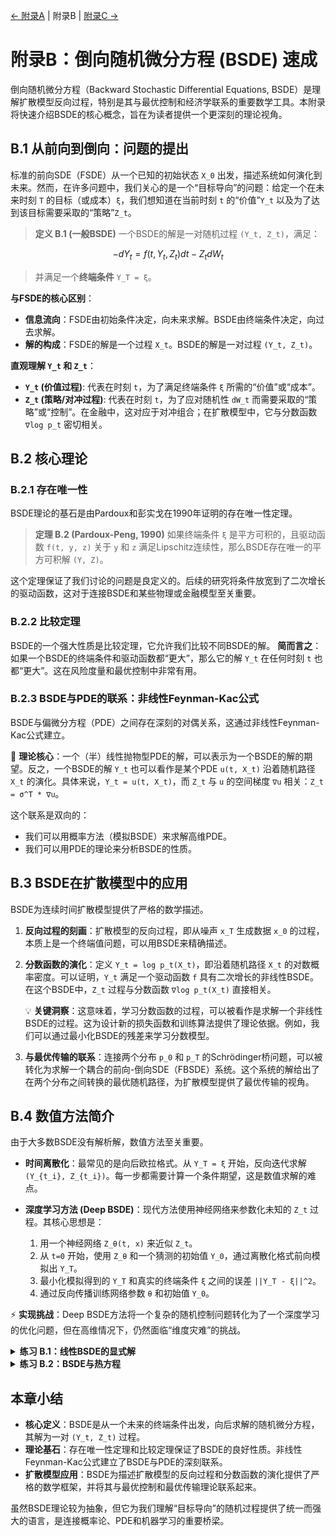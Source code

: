 [← 附录A](appendix-a.md) | 附录B | [附录C →](appendix-c.md)

# 附录B：倒向随机微分方程 (BSDE) 速成

倒向随机微分方程（Backward Stochastic Differential Equations, BSDE）是理解扩散模型反向过程，特别是其与最优控制和经济学联系的重要数学工具。本附录将快速介绍BSDE的核心概念，旨在为读者提供一个更深刻的理论视角。

## B.1 从前向到倒向：问题的提出

标准的前向SDE（FSDE）从一个已知的初始状态 `X_0` 出发，描述系统如何演化到未来。然而，在许多问题中，我们关心的是一个“目标导向”的问题：给定一个在未来时刻 `T` 的目标（或成本）`ξ`，我们想知道在当前时刻 `t` 的“价值”`Y_t` 以及为了达到该目标需要采取的“策略”`Z_t`。

> **定义 B.1 (一般BSDE)**
> 一个BSDE的解是一对随机过程 `(Y_t, Z_t)`，满足：
> 

$$-dY_t = f(t, Y_t, Z_t)dt - Z_t dW_t$$
> 并满足一个**终端条件** `Y_T = ξ`。

**与FSDE的核心区别**：
- **信息流向**：FSDE由初始条件决定，向未来求解。BSDE由终端条件决定，向过去求解。
- **解的构成**：FSDE的解是一个过程 `X_t`。BSDE的解是一对过程 `(Y_t, Z_t)`。

**直观理解 `Y_t` 和 `Z_t`**：
- **`Y_t` (价值过程)**: 代表在时刻 `t`，为了满足终端条件 `ξ` 所需的“价值”或“成本”。
- **`Z_t` (策略/对冲过程)**: 代表在时刻 `t`，为了应对随机性 `dW_t` 而需要采取的“策略”或“控制”。在金融中，这对应于对冲组合；在扩散模型中，它与分数函数 `∇log p_t` 密切相关。

## B.2 核心理论

### B.2.1 存在唯一性

BSDE理论的基石是由Pardoux和彭实戈在1990年证明的存在唯一性定理。

> **定理 B.2 (Pardoux-Peng, 1990)**
> 如果终端条件 `ξ` 是平方可积的，且驱动函数 `f(t, y, z)` 关于 `y` 和 `z` 满足Lipschitz连续性，那么BSDE存在唯一的平方可积解 `(Y, Z)`。

这个定理保证了我们讨论的问题是良定义的。后续的研究将条件放宽到了二次增长的驱动函数，这对于连接BSDE和某些物理或金融模型至关重要。

### B.2.2 比较定理

BSDE的一个强大性质是比较定理，它允许我们比较不同BSDE的解。
**简而言之**：如果一个BSDE的终端条件和驱动函数都“更大”，那么它的解 `Y_t` 在任何时刻 `t` 也都“更大”。这在风险度量和最优控制中非常有用。

### B.2.3 BSDE与PDE的联系：非线性Feynman-Kac公式

BSDE与偏微分方程（PDE）之间存在深刻的对偶关系，这通过非线性Feynman-Kac公式建立。

🌟 **理论核心**：一个（半）线性抛物型PDE的解，可以表示为一个BSDE的解的期望。反之，一个BSDE的解 `Y_t` 也可以看作是某个PDE `u(t, X_t)` 沿着随机路径 `X_t` 的演化。具体来说，`Y_t = u(t, X_t)`，而 `Z_t` 与 `u` 的空间梯度 `∇u` 相关：`Z_t = σ^T * ∇u`。

这个联系是双向的：
- 我们可以用概率方法（模拟BSDE）来求解高维PDE。
- 我们可以用PDE的理论来分析BSDE的性质。

## B.3 BSDE在扩散模型中的应用

BSDE为连续时间扩散模型提供了严格的数学描述。

1.  **反向过程的刻画**：扩散模型的反向过程，即从噪声 `x_T` 生成数据 `x_0` 的过程，本质上是一个终端值问题，可以用BSDE来精确描述。

2.  **分数函数的演化**：定义 `Y_t = log p_t(X_t)`，即沿着随机路径 `X_t` 的对数概率密度。可以证明，`Y_t` 满足一个驱动函数 `f` 具有二次增长的非线性BSDE。在这个BSDE中，`Z_t` 过程与分数函数 `∇log p_t(X_t)` 直接相关。

    💡 **关键洞察**：这意味着，学习分数函数的过程，可以被看作是求解一个非线性BSDE的过程。这为设计新的损失函数和训练算法提供了理论依据。例如，我们可以通过最小化BSDE的残差来学习分数模型。

3.  **与最优传输的联系**：连接两个分布 `p_0` 和 `p_T` 的Schrödinger桥问题，可以被转化为求解一个耦合的前向-倒向SDE（FBSDE）系统。这个系统的解给出了在两个分布之间转换的最优随机路径，为扩散模型提供了最优传输的视角。

## B.4 数值方法简介

由于大多数BSDE没有解析解，数值方法至关重要。

- **时间离散化**：最常见的是向后欧拉格式。从 `Y_T = ξ` 开始，反向迭代求解 `(Y_{t_i}, Z_{t_i})`。每一步都需要计算一个条件期望，这是数值求解的难点。

- **深度学习方法 (Deep BSDE)**：现代方法使用神经网络来参数化未知的 `Z_t` 过程。其核心思想是：
    1.  用一个神经网络 `Z_θ(t, x)` 来近似 `Z_t`。
    2.  从 `t=0` 开始，使用 `Z_θ` 和一个猜测的初始值 `Y_0`，通过离散化格式前向模拟出 `Y_T`。
    3.  最小化模拟得到的 `Y_T` 和真实的终端条件 `ξ` 之间的误差 `||Y_T - ξ||^2`。
    4.  通过反向传播训练网络参数 `θ` 和初始值 `Y_0`。

⚡ **实现挑战**：Deep BSDE方法将一个复杂的随机控制问题转化为了一个深度学习的优化问题，但在高维情况下，仍然面临“维度灾难”的挑战。

<details>
<summary><strong>练习 B.1：线性BSDE的显式解</strong></summary>

考虑线性BSDE：` -dY_t = (aY_t + f_t)dt - Z_t dW_t`，终端条件为 `Y_T = ξ`，其中 `a` 是常数，`f_t` 是确定性函数。
1.  **求解**：使用积分因子 `e^{at}`，求解 `Y_t` 的表达式。
2.  **分析**：解释解的表达式的金融学含义（将 `a` 视为贴现率）。
3.  **开放探索**：如果 `a` 也是一个随机过程 `a_t`，解会是什么形式？这在随机利率模型中很常见。

**解答思路**：
1.  对 `tilde(Y)_t = e^{at}Y_t` 应用伊藤公式，可以消去 `Y_t` 的漂移项，得到一个只包含 `dt` 和 `dW_t` 的SDE。对其积分再整理，最终得到 `Y_t = E[e^{-a(T-t)}ξ + ∫_t^T e^{-a(s-t)}f_s ds | F_t]`。
2.  这个解表示，时刻 `t` 的价值等于未来所有现金流 `f_s` 和终端价值 `ξ` 在考虑了贴现因子 `e^{-a(s-t)}` 后的条件期望。

</details>

<details>
<summary><strong>练习 B.2：BSDE与热方程</strong></summary>

证明热方程 `∂u/∂t + 1/2 * Δu = 0`，`u(T,x) = g(x)` 的解可以用一个BSDE表示。
1.  **构造过程**：定义一个前向过程 `X_t^x = x + W_t` 和一个新过程 `Y_t = u(t, X_t^x)`。
2.  **应用伊藤公式**：对 `Y_t` 应用伊藤公式。
3.  **建立联系**：利用 `u` 是热方程的解这一事实，证明 `Y_t` 满足一个驱动函数 `f=0` 的BSDE。

**研究思路**：这个练习展示了Feynman-Kac公式最简单的情形。思考一下，如果PDE中有一个非线性的项，例如 `∂u/∂t + 1/2 * Δu + (∇u)^2 = 0`（Hamilton-Jacobi-Bellman方程），那么对应的BSDE的驱动函数 `f` 会是什么样的？

</details>

## 本章小结

- **核心定义**：BSDE是从一个未来的终端条件出发，向后求解的随机微分方程，其解为一对 `(Y_t, Z_t)` 过程。
- **理论基石**：存在唯一性定理和比较定理保证了BSDE的良好性质。非线性Feynman-Kac公式建立了BSDE与PDE的深刻联系。
- **扩散模型应用**：BSDE为描述扩散模型的反向过程和分数函数的演化提供了严格的数学框架，并将其与最优控制和最优传输理论联系起来。

虽然BSDE理论较为抽象，但它为我们理解“目标导向”的随机过程提供了统一而强大的语言，是连接概率论、PDE和机器学习的重要桥梁。

